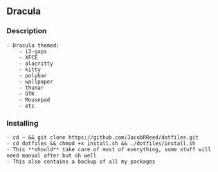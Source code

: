## Dracula
### Description
	- Dracula themed:
		- i3-gaps
		- XFCE
		- alacritty
		- kitty
		- polybar
		- wallpaper
		- thunar
		- GTK
		- Mousepad
		- etc
### Installing
	- cd ~ && git clone https://github.com/JacobRReed/dotfiles.git
	- cd dotfiles && chmod +x install.sh && ./dotfiles/install.sh
	- This **should** take care of most of everything, some stuff will need manual after but oh well
	- This also contains a backup of all my packages
